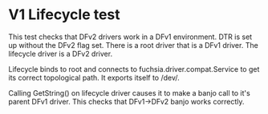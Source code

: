# V1 Lifecycle test

This test checks that DFv2 drivers work in a DFv1 environment.
DTR is set up without the DFv2 flag set.
There is a root driver that is a DFv1 driver.
The lifecycle driver is a DFv2 driver.

Lifecycle binds to root and connects to fuchsia.driver.compat.Service
to get its correct topological path. It exports itself to /dev/.

Calling GetString() on lifecycle driver causes it to make a banjo
call to it's parent DFv1 driver. This checks that DFv1->DFv2 banjo
works correctly.
